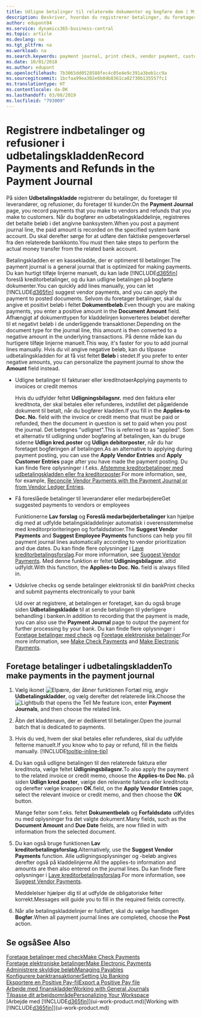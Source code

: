 ```yaml
---
title: Udligne betalinger til relaterede dokumenter og bogføre dem | Microsoft Docs
description: Beskriver, hvordan du registrerer betalinger, du foretager til leverandører, og refusioner, du foretager til kunder.
author: edupont04
ms.service: dynamics365-business-central
ms.topic: article
ms.devlang: na
ms.tgt_pltfrm: na
ms.workload: na
ms.search.keywords: payment journal, print check, vendor payment, customer refund, creditor, debt, balance due, AP
ms.date: 10/01/2018
ms.author: edupont
ms.openlocfilehash: 7b3065dd0528588fec4c05e4e9c391a3beb1cc9a
ms.sourcegitcommit: 1bcfaa99ea302e6b84b8361ca02730b135557fc1
ms.translationtype: HT
ms.contentlocale: da-DK
ms.lasthandoff: 03/08/2019
ms.locfileid: "793009"
---
```

# <a name="record-payments-and-refunds-in-the-payment-journal"></a><span data-ttu-id="2bc75-103">Registrere indbetalinger og refusioner i udbetalingskladden</span><span class="sxs-lookup"><span data-stu-id="2bc75-103">Record Payments and Refunds in the Payment Journal</span></span>

<span data-ttu-id="2bc75-104">På siden **Udbetalingskladde** registrerer du betalinger, du foretager til leverandører, og refusioner, du foretager til kunder.</span><span class="sxs-lookup"><span data-stu-id="2bc75-104">On the **Payment Journal** page, you record payments that you make to vendors and refunds that you make to customers.</span></span> <span data-ttu-id="2bc75-105">Når du bogfører en udbetalingskladdelinje, registreres det betalte beløb i det angivne banksystem.</span><span class="sxs-lookup"><span data-stu-id="2bc75-105">When you post a payment journal line, the paid amount is recorded on the specified system bank account.</span></span> <span data-ttu-id="2bc75-106">Du skal derefter sørge for at udføre den faktiske pengeoverførsel fra den relaterede bankkonto.</span><span class="sxs-lookup"><span data-stu-id="2bc75-106">You must then take steps to perform the actual money transfer from the related bank account.</span></span>  

<span data-ttu-id="2bc75-107">Betalingskladden er en kassekladde, der er optimeret til betalinger.</span><span class="sxs-lookup"><span data-stu-id="2bc75-107">The payment journal is a general journal that is optimized for making payments.</span></span> <span data-ttu-id="2bc75-108">Du kan hurtigt tilføje linjerne manuelt, du kan lade [!INCLUDE[d365fin](includes/d365fin_md.md)] foreslå kreditorbetalinger, og du kan udligne betalingen på bogførte dokumenter.</span><span class="sxs-lookup"><span data-stu-id="2bc75-108">You can quickly add lines manually, you can let [!INCLUDE[d365fin](includes/d365fin_md.md)] suggest vendor payments, and you can apply the payment to posted documents.</span></span> <span data-ttu-id="2bc75-109">Selvom du foretager betalinger, skal du angive et positivt beløb i feltet **Dokumentbeløb**.</span><span class="sxs-lookup"><span data-stu-id="2bc75-109">Even though you are making payments, you enter a positive amount in the **Document Amount** field.</span></span> <span data-ttu-id="2bc75-110">Afhængigt af dokumenttypen for kladdelinjen konverteres beløbet derefter til et negativt beløb i de underliggende transaktioner.</span><span class="sxs-lookup"><span data-stu-id="2bc75-110">Depending on the document type for the journal line, this amount is then converted to a negative amount in the underlying transactions.</span></span> <span data-ttu-id="2bc75-111">På denne måde kan du hurtigere tilføje linjerne manuelt.</span><span class="sxs-lookup"><span data-stu-id="2bc75-111">This way, it's faster for you to add journal lines manually.</span></span> <span data-ttu-id="2bc75-112">Hvis du vil angive negative beløb, kan du tilpasse udbetalingskladden for at få vist feltet **Beløb** i stedet.</span><span class="sxs-lookup"><span data-stu-id="2bc75-112">If you prefer to enter negative amounts, you can personalize the payment journal to show the **Amount** field instead.</span></span>  

- <span data-ttu-id="2bc75-113">Udligne betalinger til fakturaer eller kreditnotaer</span><span class="sxs-lookup"><span data-stu-id="2bc75-113">Applying payments to invoices or credit memos</span></span>

    <span data-ttu-id="2bc75-114">Hvis du udfylder feltet **Udligningsbilagsnr.** med den faktura eller kreditnota, der skal betales eller refunderes, indstillet det pågældende dokument til betalt, når du bogfører kladden.</span><span class="sxs-lookup"><span data-stu-id="2bc75-114">If you fill in the **Applies-to Doc. No.** field with the invoice or credit memo that must be paid or refunded, then the document in question is set to paid when you post the journal.</span></span> <span data-ttu-id="2bc75-115">Det betegnes "udlignet".</span><span class="sxs-lookup"><span data-stu-id="2bc75-115">This is referred to as "applied".</span></span> <span data-ttu-id="2bc75-116">Som et alternativ til udligning under bogføring af betalingen, kan du bruge siderne **Udlign kred.poster** og **Udlign debitorposter**, når du har foretaget bogføringen af betalingen.</span><span class="sxs-lookup"><span data-stu-id="2bc75-116">As an alternative to applying during payment posting, you can use the **Apply Vendor Entries** and **Apply Customer Entries** page after you have made the payment posting.</span></span> <span data-ttu-id="2bc75-117">Du kan finde flere oplysninger i f.eks. [Afstemme kreditorbetalinger med udbetalingskladden eller fra kreditorposter](payables-how-apply-purchase-transactions-manually.md).</span><span class="sxs-lookup"><span data-stu-id="2bc75-117">For more information, see, for example, [Reconcile Vendor Payments with the Payment Journal or from Vendor Ledger Entries](payables-how-apply-purchase-transactions-manually.md).</span></span>  

- <span data-ttu-id="2bc75-118">Få foreslåede betalinger til leverandører eller medarbejdere</span><span class="sxs-lookup"><span data-stu-id="2bc75-118">Get suggested payments to vendors or employees</span></span>

    <span data-ttu-id="2bc75-119">Funktionerne **Lav forslag** og **Foreslå medarbejderbetalinger** kan hjælpe dig med at udfylde betalingskladdelinjer automatisk i overensstemmelse med kreditorprioriteringen og forfaldsdatoer.</span><span class="sxs-lookup"><span data-stu-id="2bc75-119">The **Suggest Vendor Payments** and **Suggest Employee Payments** functions can help you fill payment journal lines automatically according to vendor prioritization and due dates.</span></span> <span data-ttu-id="2bc75-120">Du kan finde flere oplysninger i [Lave kreditorbetalingsforslag](payables-how-suggest-vendor-payments.md).</span><span class="sxs-lookup"><span data-stu-id="2bc75-120">For more information, see [Suggest Vendor Payments](payables-how-suggest-vendor-payments.md).</span></span> <span data-ttu-id="2bc75-121">Med denne funktion er feltet **Udligningsbilagsnr.** altid udfyldt.</span><span class="sxs-lookup"><span data-stu-id="2bc75-121">With this function, the **Applies-to Doc. No.** field is always filled in.</span></span>  

- <span data-ttu-id="2bc75-122">Udskrive checks og sende betalinger elektronisk til din bank</span><span class="sxs-lookup"><span data-stu-id="2bc75-122">Print checks and submit payments electronically to your bank</span></span>

    <span data-ttu-id="2bc75-123">Ud over at registrere, at betalingen er foretaget, kan du også bruge siden **Udbetalingskladde** til at sende betalingen til yderligere behandling i banken.</span><span class="sxs-lookup"><span data-stu-id="2bc75-123">In addition to recording that the payment is made, you can also use the **Payment Journal** page to output the payment for further processing by your bank.</span></span> <span data-ttu-id="2bc75-124">Du kan finde flere oplysninger i [Foretage betalinger med check](payables-how-work-checks.md) og [Foretage elektroniske betalinger](payables-how-export-payments-bank-file.md).</span><span class="sxs-lookup"><span data-stu-id="2bc75-124">For more information, see [Make Check Payments](payables-how-work-checks.md) and [Make Electronic Payments](payables-how-export-payments-bank-file.md).</span></span>  

## <a name="to-make-payments-in-the-payment-journal"></a><span data-ttu-id="2bc75-125">Foretage betalinger i udbetalingskladden</span><span class="sxs-lookup"><span data-stu-id="2bc75-125">To make payments in the payment journal</span></span>

1. <span data-ttu-id="2bc75-126">Vælg ikonet ![Elpære, der åbner funktionen Fortæl mig](media/ui-search/search_small.png "Fortæl mig, hvad du vil foretage dig"), angiv **Udbetalingskladder**, og vælg derefter det relaterede link.</span><span class="sxs-lookup"><span data-stu-id="2bc75-126">Choose the ![Lightbulb that opens the Tell Me feature](media/ui-search/search_small.png "Tell me what you want to do") icon, enter **Payment Journals**, and then choose the related link.</span></span>
2. <span data-ttu-id="2bc75-127">Åbn det kladdenavn, der er dedikeret til betalinger.</span><span class="sxs-lookup"><span data-stu-id="2bc75-127">Open the journal batch that is dedicated to payments.</span></span>
3. <span data-ttu-id="2bc75-128">Hvis du ved, hvem der skal betales eller refunderes, skal du udfylde felterne manuelt.</span><span class="sxs-lookup"><span data-stu-id="2bc75-128">If you know who to pay or refund, fill in the fields manually.</span></span> [!INCLUDE[tooltip-inline-tip](includes/tooltip-inline-tip_md.md)]
4. <span data-ttu-id="2bc75-129">Du kan også udligne betalingen til den relaterede faktura eller kreditnota, vælge feltet **Udligningsbilagsnr.**</span><span class="sxs-lookup"><span data-stu-id="2bc75-129">To also apply the payment to the related invoice or credit memo, choose the **Applies-to Doc No.**</span></span> <span data-ttu-id="2bc75-130">på siden **Udlign kred.poster**, vælge den relevante faktura eller kreditnota og derefter vælge knappen **OK**.</span><span class="sxs-lookup"><span data-stu-id="2bc75-130">field, on the **Apply Vendor Entries** page, select the relevant invoice or credit memo, and then choose the **OK** button.</span></span>

    <span data-ttu-id="2bc75-131">Mange felter som f.eks. feltet **Dokumentbeløb** og **Forfaldsdato** udfyldes nu med oplysninger fra det valgte dokument.</span><span class="sxs-lookup"><span data-stu-id="2bc75-131">Many fields, such as the **Document Amount** and **Due Date** fields, are now filled in with information from the selected document.</span></span>
5. <span data-ttu-id="2bc75-132">Du kan også bruge funktionen **Lav kreditorbetalingsforslag**.</span><span class="sxs-lookup"><span data-stu-id="2bc75-132">Alternatively, use the **Suggest Vendor Payments** function.</span></span> <span data-ttu-id="2bc75-133">Alle udligningsoplysninger og -beløb angives derefter også på kladdelinjerne.</span><span class="sxs-lookup"><span data-stu-id="2bc75-133">All the applies-to information and amounts are then also entered on the journal lines.</span></span> <span data-ttu-id="2bc75-134">Du kan finde flere oplysninger i [Lave kreditorbetalingsforslag](payables-how-suggest-vendor-payments.md).</span><span class="sxs-lookup"><span data-stu-id="2bc75-134">For more information, see [Suggest Vendor Payments](payables-how-suggest-vendor-payments.md).</span></span>

    <span data-ttu-id="2bc75-135">Meddelelser hjælper dig til at udfylde de obligatoriske felter korrekt.</span><span class="sxs-lookup"><span data-stu-id="2bc75-135">Messages will guide you to fill in the required fields correctly.</span></span>
6.  <span data-ttu-id="2bc75-136">Når alle betalingskladdelinjer er fuldført, skal du vælge handlingen **Bogfør**.</span><span class="sxs-lookup"><span data-stu-id="2bc75-136">When all payment journal lines are completed, choose the **Post** action.</span></span>

## <a name="see-also"></a><span data-ttu-id="2bc75-137">Se også</span><span class="sxs-lookup"><span data-stu-id="2bc75-137">See Also</span></span>
[<span data-ttu-id="2bc75-138">Foretage betalinger med check</span><span class="sxs-lookup"><span data-stu-id="2bc75-138">Make Check Payments</span></span>](payables-how-work-checks.md)  
[<span data-ttu-id="2bc75-139">Foretage elektroniske betalinger</span><span class="sxs-lookup"><span data-stu-id="2bc75-139">Make Electronic Payments</span></span>](payables-how-export-payments-bank-file.md)  
[<span data-ttu-id="2bc75-140">Administrere skyldige beløb</span><span class="sxs-lookup"><span data-stu-id="2bc75-140">Managing Payables</span></span>](payables-manage-payables.md)  
[<span data-ttu-id="2bc75-141">Konfigurere banktransaktioner</span><span class="sxs-lookup"><span data-stu-id="2bc75-141">Setting Up Banking</span></span>](bank-setup-banking.md)  
[<span data-ttu-id="2bc75-142">Eksportere en Positive Pay-fil</span><span class="sxs-lookup"><span data-stu-id="2bc75-142">Export a Positive Pay file</span></span>](finance-how-positive-pay.md)  
[<span data-ttu-id="2bc75-143">Arbejde med finanskladder</span><span class="sxs-lookup"><span data-stu-id="2bc75-143">Working with General Journals</span></span>](ui-work-general-journals.md)  
[<span data-ttu-id="2bc75-144">Tilpasse dit arbejdsområde</span><span class="sxs-lookup"><span data-stu-id="2bc75-144">Personalizing Your Workspace</span></span>](ui-personalization-user.md)  
<span data-ttu-id="2bc75-145">[Arbejde med [!INCLUDE[d365fin](includes/d365fin_md.md)]](ui-work-product.md)</span><span class="sxs-lookup"><span data-stu-id="2bc75-145">[Working with [!INCLUDE[d365fin](includes/d365fin_md.md)]](ui-work-product.md)</span></span>  
